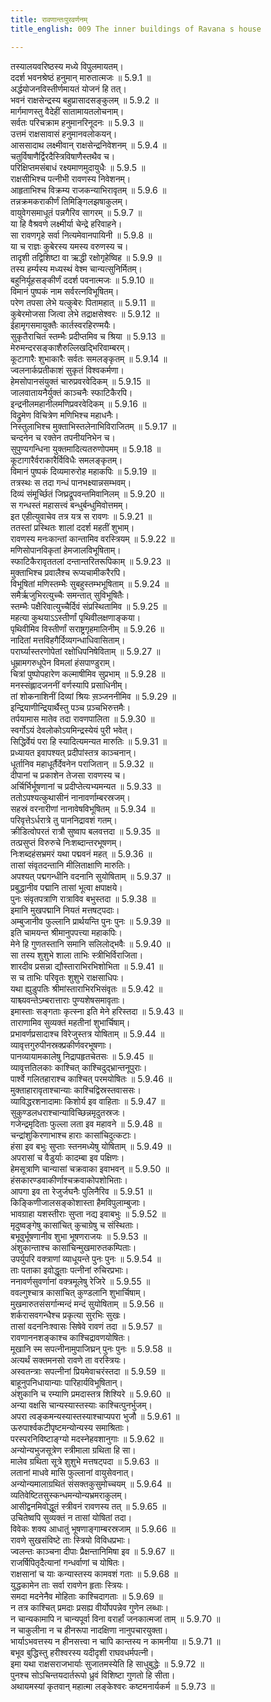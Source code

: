 ```yaml
---
title: रावणान्तःपुरवर्णनम्
title_english: 009 The inner buildings of Ravana s house

---
```

<div class="audioEmbed"  caption="श्रीराम-हरिसीताराममूर्ति-घनपाठिभ्यां वचनम्" src="https://archive.org/download/Ramayana-recitation-Sriram-harisItArAmamUrti-Ghanapaati-v2/Kanda_5/Kanda_5_SK-009-The_inner_buildings_of_Ravana_s_house.mp3"></div>

  
तस्यालयवरिष्ठस्य मध्ये विपुलमायतम्।  
ददर्श भवनश्रेष्ठं हनुमान् मारुतात्मजः ॥ 5.9.1 ॥   
अर्द्धयोजनविस्तीर्णमायतं योजनं हि तत्।  
भवनं राक्षसेन्द्रस्य बहुप्रासादसङ्कुलम् ॥ 5.9.2 ॥   
मार्गमाणस्तु वैदेहीं सातामायतलोचनाम्।  
सर्वतः परिचक्राम हनुमानरिनूदनः ॥ 5.9.3 ॥   
उत्तमं राक्षसावासं हनुमानवलोकयन्।  
आससादाथ लक्ष्मीवान् राक्षसेन्द्रनिवेशनम् ॥ 5.9.4 ॥   
चतुर्विषाणैर्द्विरदैस्त्रिविषाणैस्तथैव च।  
परिक्षिप्तमसंबाधं रक्ष्यमाणमुदायुधैः ॥ 5.9.5 ॥   
राक्षसीभिश्च पत्नीभी रावणस्य निवेशनम्।  
आहृताभिश्च विक्रम्य राजकन्याभिरावृतम् ॥ 5.9.6 ॥   
तन्नक्रमकराकीर्णं तिमिङ्गिलझषाकुलम्।  
वायुवेगसमाधूतं पन्नगैरिव सागरम् ॥ 5.9.7 ॥   
या हि वैश्रवणे लक्ष्मीर्या चेन्द्रे हरिवाहने।  
सा रावणगृहे सर्वा नित्यमेवानपायिनी ॥ 5.9.8 ॥   
या च राज्ञः कुबेरस्य यमस्य वरुणस्य च।  
तादृशी तद्विशिष्टा वा ऋद्धी रक्षोगृहेष्विह ॥ 5.9.9 ॥   
तस्य हर्म्यस्य मध्यस्थं वेश्म चान्यत्सुनिर्मितम्।  
बहुनिर्यूहसङ्कीर्णं ददर्श पवनात्मजः ॥ 5.9.10 ॥   
विमानं पुष्पकं नाम सर्वरत्नविभूषितम्।  
परेण तपसा लेभे यत्कुबेरः पितामहात् ॥ 5.9.11 ॥   
कुबेरमोजसा जित्वा लेभे तद्राक्षसेश्वरः ॥ 5.9.12 ॥   
ईहामृगसमायुक्तैः कार्तस्वरहिरण्मयैः।  
सुकृतैराचितं स्तम्भैः प्रदीप्तमिव च श्रिया ॥ 5.9.13 ॥   
मेरुमन्दरसङ्काशैरुल्लिखद्भिरिवाम्बरम्।  
कूटागारैः शुभाकारैः सर्वतः समलङ्कृतम् ॥ 5.9.14 ॥   
ज्वलनार्कप्रतीकाशं सुकृतं विश्वकर्मणा।  
हेमसोपानसंयुक्तं चारुप्रवरवेदिकम् ॥ 5.9.15 ॥   
जालवातायनैर्युक्तं काञ्चनैः स्फाटिकैरपि।  
इन्द्रनीलमहानीलमणिप्रवरवेदिकम् ॥ 5.9.16 ॥   
विद्रुमेण विचित्रेण मणिभिश्च महाधनैः।  
निस्तुलाभिश्च मुक्ताभिस्तलेनाभिविराजितम् ॥ 5.9.17 ॥   
चन्दनेन च रक्तेन तपनीयनिभेन च।  
सुपुण्यगन्धिना युक्तमादित्यतरुणोपमम् ॥ 5.9.18 ॥   
कूटागारैर्वराकारैर्विविधैः समलङ्कृतम्।  
विमानं पुष्पकं दिव्यमारुरोह महाकपिः ॥ 5.9.19 ॥   
तत्रस्थः स तदा गन्धं पानभक्ष्यान्नसम्भवम्।  
दिव्यं संमूर्च्छितं जिघ्रद्रूपवन्तमिवानिलम् ॥ 5.9.20 ॥   
स गन्धस्तं महासत्त्वं बन्धुर्बन्धुमिवोत्तमम्।  
इत एहीत्युवाचेव तत्र यत्र स रावणः ॥ 5.9.21 ॥   
ततस्तां प्रस्थितः शालां ददर्श महतीं शुभाम्।  
रावणस्य मनःकान्तां कान्तामिव वरस्त्रियम् ॥ 5.9.22 ॥   
मणिसोपानविकृतां हेमजालविभूषिताम्।  
स्फाटिकैरावृततलां दन्तान्तरितरूपिकाम् ॥ 5.9.23 ॥   
मुक्ताभिश्च प्रवालैश्च रूप्यचामीकरैरपि।  
विभूषितां मणिस्तम्भैः सुबहुस्तम्भभूषिताम् ॥ 5.9.24 ॥   
समैर्ऋजुभिरत्युच्चैः समन्तात् सुविभूषितैः।  
स्तम्भैः पक्षैरिवात्युच्चैर्दिवं संप्रस्थितामिव ॥ 5.9.25 ॥   
महत्या कुथयाऽऽस्तीर्णां पृथिवीलक्षणाङ्कया।  
पृथिवीमिव विस्तीर्णां सराष्ट्रगृहमालिनीम् ॥ 5.9.26 ॥   
नादितां मत्तविहगैर्दिव्यगन्धाधिवासिताम्।  
परार्घ्यास्तरणोपेतां रक्षोधिपनिषेविताम् ॥ 5.9.27 ॥   
धूम्रामगरुधूपेन विमलां हंसपाण्डुराम्।  
चित्रां पुष्पोपहारेण कल्माषीमिव सुप्रभाम् ॥ 5.9.28 ॥   
मनस्संह्लादजननीं वर्णस्यापि प्रसाधिनीम्।  
तां शोकनाशिनीं दिव्यां श्रियः स़ञ्जननीमिव ॥ 5.9.29 ॥   
इन्द्रियाणीन्द्रियार्थैस्तु पञ्च प़ञ्चभिरुत्तमैः।  
तर्पयामास मातेव तदा रावणपालिता ॥ 5.9.30 ॥   
स्वर्गोऽयं देवलोकोऽयमिन्द्रस्येयं पुरी भवेत्।  
सिद्धिर्वेयं परा हि स्यादित्यमन्यत मारुतिः ॥ 5.9.31 ॥   
प्रध्यायत इवापश्यत् प्रदीपांस्तत्र काञ्चनान्।  
धूर्तानिव महाधूर्तैर्देवनेन पराजितान् ॥ 5.9.32 ॥   
दीपानां च प्रकाशेन तेजसा रावणस्य च।  
अर्चिर्भिर्भूषणानां च प्रदीप्तेत्यभ्यमन्यत ॥ 5.9.33 ॥   
ततोऽपश्यत्कुथासीनं नानावर्णाम्बरस्रजम्।  
सहस्रं वरनारीणां नानावेषविभूषितम् ॥ 5.9.34 ॥   
परिवृत्तेऽर्धरात्रे तु पाननिद्रावशं गतम्।  
क्रीडित्वोपरतं रात्रौ सुष्वाप बलवत्तदा ॥ 5.9.35 ॥   
तत्प्रसुप्तं विरुरुचे निःशब्दान्तरभूषणम्।  
निःशब्दहंसभ्रमरं यथा पद्मवनं महत् ॥ 5.9.36 ॥   
तासां संवृतदन्तानि मीलिताक्षाणि मारुतिः।  
अपश्यत् पद्मगन्धीनि वदनानि सुयोषिताम् ॥ 5.9.37 ॥   
प्रबुद्धानीव पद्मानि तासां भूत्वा क्षपाक्षये।  
पुनः संवृतपत्राणि रात्राविव बभुस्तदा ॥ 5.9.38 ॥   
इमानि मुखपद्मानि नियतं मत्तषट्पदाः।  
अम्बुजानीव फुल्लानि प्रार्थयन्ति पुनः पुनः ॥ 5.9.39 ॥   
इति चामयन्त श्रीमानुपपत्त्या महाकपिः।  
मेने हि गुणतस्तानि समानि सलिलोद्भवैः ॥ 5.9.40 ॥   
सा तस्य शुशुभे शाला ताभिः स्त्रीभिर्विराजिता।  
शारदीव प्रसन्ना द्यौस्ताराभिरभिशोभिता ॥ 5.9.41 ॥   
स च ताभिः परिवृतः शुशुभे राक्षसाधिपः।  
यथा ह्युडुपतिः श्रीमांस्ताराभिरभिसंवृतः ॥ 5.9.42 ॥   
याश्च्यवन्तेऽम्बरात्ताराः पुण्यशेषसमावृताः।  
इमास्ताः सङ्गताः कृत्स्ना इति मेने हरिस्तदा ॥ 5.9.43 ॥   
ताराणामिव सुव्यक्तं महतीनां शुभार्चिषाम्।  
प्रभावर्णप्रसादाश्च विरेजुस्तत्र योषिताम् ॥ 5.9.44 ॥   
व्यावृत्तगुरुपीनस्रक्प्रकीर्णवरभूषणाः।  
पानव्यायामकालेषु निद्रापहृतचेतसः ॥ 5.9.45 ॥   
व्यावृत्ततिलकाः काश्चित् काश्चिदुद्भ्रान्तनूपुराः।  
पार्श्वे गलितहाराश्च काश्चित् परमयोषितः ॥ 5.9.46 ॥   
मुक्ताहारावृताश्चान्याः काश्चिद्विस्रस्तवाससः।  
व्याविद्धरशनादामाः किशोर्य इव वाहिताः ॥ 5.9.47 ॥   
सुकुण्डलधराश्चान्याविच्छिन्नमृदुतस्रजः।  
गजेन्द्रमृदिताः फुल्ला लता इव महावने ॥ 5.9.48 ॥   
चन्द्रांशुकिरणाभाश्च हाराः कासांचिदुत्कटाः।  
हंसा इव बभुः सुप्ताः स्तनमध्येषु योषिताम् ॥ 5.9.49 ॥   
अपरासां च वैडुर्याः कादम्बा इव पक्षिणः।  
हेमसूत्राणि चान्यासां चक्रवाका इवाभवन् ॥ 5.9.50 ॥   
हंसकारण्डवाकीर्णाश्चक्रवाकोपशोभिताः।  
आपगा इव ता रेजुर्जघनैः पुलिनैरिव ॥ 5.9.51 ॥   
किङ्किणीजालसङ्कोशास्ता हैमविपुलाम्बुजाः।  
भावग्राहा यशस्तीराः सुप्ता नद्य इवाबभुः ॥ 5.9.52 ॥   
मृदुष्वङ्गेषु कासांचित् कुचाग्रेषु च संस्थिताः।  
बभूवुर्भूषणानीव शुभा भूषणराजयः ॥ 5.9.53 ॥   
अंशुकान्ताश्च कासांचिन्मुखमारुतकम्पिताः।  
उपर्युपरि वक्त्राणां व्याधूयन्ते पुनः पुनः ॥ 5.9.54 ॥   
ताः पताका इवोद्धूताः पत्नीनां रुचिरप्रभाः।  
ननावर्णसुवर्णानां वक्त्रमूलेषु रेजिरे ॥ 5.9.55 ॥   
ववल्गुश्चात्र कासांचित् कुण्डलानि शुभार्चिषाम्।  
मुखमारुतसंसर्गान्मन्दं मन्दं सुयोषिताम् ॥ 5.9.56 ॥   
शर्करासवगन्धैश्च प्रकृत्या सुरभिः सुखः।  
तासां वदननिःश्वासः सिषेवे रावणं तदा ॥ 5.9.57 ॥   
रावणाननशङ्काश्च काश्चिद्रावणयोषितः।  
मूखानि स्म सपत्नीनामुपाजिघ्रन् पुनः पुनः ॥ 5.9.58 ॥   
अत्यर्थं सक्तमनसो रावणे ता वरस्त्रियः।  
अस्वतन्त्राः सपत्नीनां प्रियमेवाचरंस्तदा ॥ 5.9.59 ॥   
बाहूनुपनिधायान्याः पारिहार्यविभूषितान्।  
अंशुकानि च रम्याणि प्रमदास्तत्र शिश्यिरे ॥ 5.9.60 ॥   
अन्या वक्षसि चान्यस्यास्तस्याः काश्चित्पुनर्भुजम्।  
अपरा त्वङ्कमन्यस्यास्तस्याश्चाप्यपरा भुजौ ॥ 5.9.61 ॥   
ऊरुपार्श्वकटीपृष्टमन्योन्यस्य समाश्रिताः।  
परस्परनिविष्टाङ्ग्यो मदस्नेहवशानुगाः ॥ 5.9.62 ॥   
अन्योन्यभुजसूत्रेण स्त्रीमाला ग्रथिता हि सा।  
मालेव ग्रथिता सूत्रे शुशुभे मत्तषट्पदा ॥ 5.9.63 ॥   
लतानां माधवे मासि फुल्लानां वायुसेवनात्।  
अन्योन्यमालाग्रथितं संसक्तकुसुमोच्चयम् ॥ 5.9.64 ॥   
व्यतिवेष्टितसुस्कन्धमन्योन्यभ्रमराकुलम्।  
आसीद्वनमिवोद्धूतं स्त्रीवनं रावणस्य तत् ॥ 5.9.65 ॥   
उचितेष्वपि सुव्यक्तं न तासां योषितां तदा।  
विवेकः शक्य आधातुं भूषणाङ्गाम्बरस्रजाम् ॥ 5.9.66 ॥   
रावणे सुखसंविष्टे ताः स्त्रियो विविधप्रभाः।  
ज्वलन्तः काञ्चना दीपाः प्रैक्षन्तानिमिषा इव ॥ 5.9.67 ॥   
राजर्षिपितृदैत्यानां गन्धर्वाणां च योषितः।  
राक्षसानां च याः कन्यास्तस्य कामवशं गताः ॥ 5.9.68 ॥   
युद्धकामेन ताः सर्वा रावणेन हृताः स्त्रियः।  
समदा मदनेनैव मोहिताः काश्चिदागताः ॥ 5.9.69 ॥   
न तत्र काश्चित् प्रमदाः प्रसह्य वीर्योपपन्नेव गुणेन लब्धाः।  
न चान्यकामापि न चान्यपूर्वा विना वरार्हां जनकात्मजां ताम् ॥ 5.9.70 ॥   
न चाकुलीना न च हीनरूपा नादक्षिणा नानुपचारयुक्ता।  
भार्याऽभवत्तस्य न हीनसत्त्वा न चापि कान्तस्य न कामनीया ॥ 5.9.71 ॥   
बभूव बुद्धिस्तु हरीश्वरस्य यदीदृशी राघवधर्मपत्नी।  
इमा यथा राक्षसराजभार्याः सुजातमस्येति हि साधुबुद्धेः ॥ 5.9.72 ॥   
पुनश्च सोऽचिन्तयदार्तरूपो ध्रुवं विशिष्टा गुणतो हि सीता।  
अथायमस्यां कृतवान् महात्मा लङ्केश्वरः कष्टमनार्यकर्म ॥ 5.9.73 ॥   